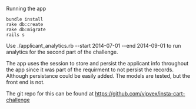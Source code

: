 Running the app

    bundle install
    rake db:create
    rake db:migrate
    rails s

Use ./applicant_analytics.rb --start 2014-07-01 --end 2014-09-01 to run analytics for the second part of the challenge.


The app uses the session to store and persist the applicant info throughout the app since it was part of the requirment to not persist the records. Although persistance could be easily added.
The models are tested, but the front end is not.

The git repo for this can be found at https://github.com/vipvex/insta-cart-challenge